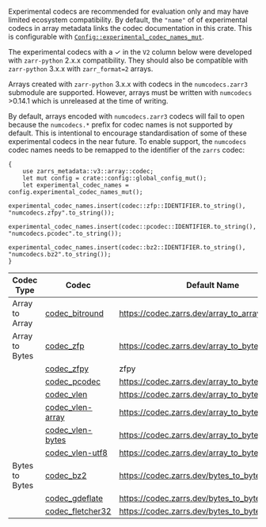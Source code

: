 Experimental codecs are recommended for evaluation only and may have limited ecosystem compatibility.
By default, the `"name"` of of experimental codecs in array metadata links the codec documentation in this crate.
This is configurable with [`Config::experimental_codec_names_mut`](config::Config::experimental_codec_names_mut).

The experimental codecs with a &check; in the `V2` column below were developed with `zarr-python` 2.x.x compatibility.
They should also be compatible with `zarr-python` 3.x.x with `zarr_format=2` arrays.

Arrays created with `zarr-python` 3.x.x with codecs in the `numcodecs.zarr3` submodule are supported.
However, arrays must be written with `numcodecs` >0.14.1 which is unreleased at the time of writing.

By default, arrays encoded with `numcodecs.zarr3` codecs will fail to open because the `numcodecs.*` prefix for codec names is not supported by default.
This is intentional to encourage standardisation of some of these experimental codecs in the near future.
To enable support, the `numcodecs` codec names needs to be remapped to the identifier of the `zarrs` codec:
```rust,ignore
{
    use zarrs_metadata::v3::array::codec;
    let mut config = crate::config::global_config_mut();
    let experimental_codec_names = config.experimental_codec_names_mut();
    experimental_codec_names.insert(codec::zfp::IDENTIFIER.to_string(), "numcodecs.zfpy".to_string());
    experimental_codec_names.insert(codec::pcodec::IDENTIFIER.to_string(), "numcodecs.pcodec".to_string());
    experimental_codec_names.insert(codec::bz2::IDENTIFIER.to_string(), "numcodecs.bz2".to_string());
}
```

| Codec Type     | Codec                          | Default Name                                        | V3      | V2      | Feature Flag |
| -------------- | ------------------------------ | --------------------------------------------------- | ------- | ------- | ------------ |
| Array to Array | [codec_bitround]               | <https://codec.zarrs.dev/array_to_array/bitround>   | &check; | &check; | bitround     |
| Array to Bytes | [codec_zfp]                    | <https://codec.zarrs.dev/array_to_bytes/zfp>        | &check; |         | zfp          |
|                | [codec_zfpy]                   | zfpy                                                | ↑       | &check; | zfp          |
|                | [codec_pcodec]                 | <https://codec.zarrs.dev/array_to_bytes/pcodec>     | &check; | &check; | pcodec       |
|                | [codec_vlen]                   | <https://codec.zarrs.dev/array_to_bytes/vlen>       | &check; |         |              |
|                | [codec_vlen-array]             | <https://codec.zarrs.dev/array_to_bytes/vlen_array> | &check; | &check; |              |
|                | [codec_vlen-bytes]             | <https://codec.zarrs.dev/array_to_bytes/vlen_bytes> | &check; | &check; |              |
|                | [codec_vlen-utf8]              | <https://codec.zarrs.dev/array_to_bytes/vlen_utf8>  | &check; | &check; |              |
| Bytes to Bytes | [codec_bz2]                    | <https://codec.zarrs.dev/bytes_to_bytes/bz2>        | &check; | &check; | bz2          |
|                | [codec_gdeflate]               | <https://codec.zarrs.dev/bytes_to_bytes/gdeflate>   | &check; |         | gdeflate     |
|                | [codec_fletcher32]             | <https://codec.zarrs.dev/bytes_to_bytes/fletcher32> | &check; | &check; | fletcher32   |

[codec_bitround]: crate::array::codec::array_to_array::bitround
[codec_zfp]: crate::array::codec::array_to_bytes::zfp
[codec_zfpy]: https://numcodecs.readthedocs.io/en/latest/compression/zfpy.html
[codec_pcodec]: crate::array::codec::array_to_bytes::pcodec
[codec_vlen]: crate::array::codec::array_to_bytes::vlen
[codec_vlen-array]: crate::array::codec::array_to_bytes::vlen_array
[codec_vlen-bytes]: crate::array::codec::array_to_bytes::vlen_bytes
[codec_vlen-utf8]: crate::array::codec::array_to_bytes::vlen_utf8
[codec_bz2]: crate::array::codec::bytes_to_bytes::bz2
[codec_gdeflate]: crate::array::codec::bytes_to_bytes::gdeflate
[codec_fletcher32]: crate::array::codec::bytes_to_bytes::fletcher32
